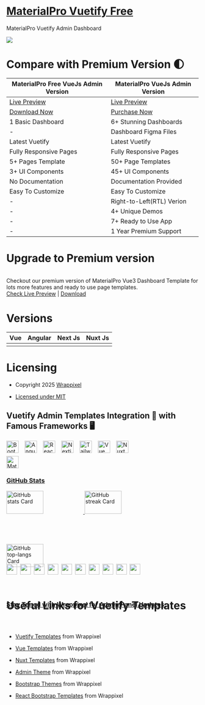 
# <a href="https://materialpro-vue-free.netlify.app/">MaterialPro Vuetify Free</a>
MaterialPro Vuetify Admin Dashboard

<!-- Main image of Template -->
<a target="_blank" href="https://www.wrappixel.com/templates/materialpro-vuetify-admin-lite/">
  <img src="https://www.wrappixel.com/wp-content/uploads/edd/2020/05/materialpro-vuejs-lite-admin-wp-20.jpg" />
</a>


# Compare with Premium Version 🌓

<table>
<thead>
<tr>
<th>MaterialPro Free VueJs Admin Version</th>
<th>MaterialPro VueJs Admin Version</th>
</tr>
</thead>
<tbody>
<tr>
  <td>
    <a href="https://materialpro-vue-free.netlify.app/">Live Preview</a>
  </td>
  <td>
  <a href="https://materialpro-vue3-admin.vercel.app/dashboards/analytical">Live Preview</a>
  </td>
</tr>
<tr>
  <td>
      <a href="https://www.wrappixel.com/templates/materialpro-vuetify-admin-lite/">Download Now</a>
  </td>
  <td>
    <a href="https://www.wrappixel.com/templates/materialpro-vuetify-admin/?ref=33">Purchase Now</a>
  </td>
</tr>
<tr>
  <td>
  1 Basic Dashboard
  </td>
  <td>
  6+ Stunning Dashboards
  </td>
</tr>
<tr>
  <td>
  -
  </td>
  <td>
  Dashboard Figma Files
  </td>
</tr>
<tr>
  <td>
  Latest Vuetify
  </td>
  <td>
  Latest Vuetify
  </td>
</tr>
<tr>
  <td>
  Fully Responsive Pages
  </td>
  <td>
  Fully Responsive Pages
  </td>
</tr>
<tr>
  <td>
  5+ Pages Template
  </td>
  <td>
  50+ Page Templates
  </td>
</tr>
<tr>
  <td>
  3+ UI Components
  </td>
  <td>
  45+ UI Components
  </td>
</tr>
<tr>
  <td>
  No Documentation
  </td>
  <td>
  Documentation Provided
  </td>
</tr>
<tr>
  <td>
  Easy To Customize
  </td>
  <td>
  Easy To Customize
  </td>
</tr>
<tr>
  <td>
  -
  </td>
  <td>
  Right-to-Left(RTL) Verion
  </td>
</tr>
<tr>
  <td>
  -
  </td>
  <td>
  4+ Unique Demos
  </td>
</tr>
<tr>
  <td>
  -
  </td>
  <td>
  7+ Ready to Use App
  </td>
</tr>
<tr>
  <td>
  -
  </td>
  <td>
  1 Year Premium Support
  </td>
</tr>
</tbody>
</table>

# Upgrade to Premium version

<a target="_blank" href="https://www.wrappixel.com/templates/materialpro-vuetify-admin/?ref=33">
  <img src="https://www.wrappixel.com/wp-content/uploads/edd/2024/05/materialpro-vuetify-admin-wpn.jpg" alt="">
</a>
<p>
  Checkout our premium version of MaterialPro Vue3 Dashboard Template for lots more features and ready to use page templates.<br>
  <a href="https://materialpro-vue3-admin.vercel.app/dashboards/analytical">Check Live Preview</a> | <a href="https://www.wrappixel.com/templates/materialpro-vuetify-admin/?ref=33">Download</a>
</p>

<!-- Versions of Template -->
# Versions
<table>
<thead>
<tr>
<th>Vue</th>
<th>Angular</th>
<th>Next Js</th>
<th>Nuxt Js</th>
</tr>
</thead>
<tbody>
<tr>
<td>
  <a href="https://www.wrappixel.com/templates/materialpro-vuetify-admin/?ref=33" width="150px">
    <img src="https://www.wrappixel.com/wp-content/uploads/edd/2024/05/materialpro-vuetify-admin-wpn.jpg" alt="" style="max-width:150px;">
  </a>
</td>
<td>
  <a href="https://www.wrappixel.com/templates/materialpro-angular-dashboard/?ref=33" rel="nofollow" width="150px">
    <img src="https://www.wrappixel.com/wp-content/uploads/edd/2024/05/materialpro-angular-admin-wpn.jpg" alt="" style="max-width:150px;">
  </a>
</td>
<td>
  <a href="https://www.wrappixel.com/templates/materialpro-nextjs-admin-dashboard-app-directory/?ref=33" rel="nofollow" width="150px">
    <img src="https://www.wrappixel.com/wp-content/uploads/edd/2024/05/materialpro-next-js-admin-wpn1.jpg" alt="" style="max-width:150px;">
  </a>
</td>
<td>
  <a href="https://www.wrappixel.com/templates/materialpro-nuxtjs/?ref=33" rel="nofollow" width="150px">
    <img src="https://www.wrappixel.com/wp-content/uploads/edd/2024/05/materialpro-nuxtjs-admin-wpn.jpg" alt="" style="max-width:150px;">
  </a>
</td>
</td>
  
</tr>
</tbody>
</table>

<!-- Licensing of Template -->
# Licensing
- <p> Copyright 2025 <a href="https://www.wrappixel.com/">Wrappixel</a></p>
- <p> <a href="https://www.wrappixel.com/license/"> Licensed under MIT</a></p>


<!-- Social Media of wrappixel -->
<h2 align="left">Vuetify Admin Templates Integration 🔗 with Famous Frameworks 🖥️ </h2>
<div style="display: flex; flex-wrap: wrap; gap: 8px; justify-content: left;">
<a href="https://www.wrappixel.com/templates/category/bootstrap-templates/"><img src="https://cdn.jsdelivr.net/gh/devicons/devicon/icons/bootstrap/bootstrap-original.svg" height="32" alt="Bootstrap 5 templates" style="margin-right: 8px"> </a> <a href="https://www.wrappixel.com/templates/category/angular-templates/"><img src="https://skillicons.dev/icons?i=angular" height="32" alt="Angular" style="margin-right: 8px">
<a href="https://www.wrappixel.com/templates/category/react-templates/">
<img src="https://skillicons.dev/icons?i=react" height="32" alt="React templates" style="margin-right: 8px"> <a href="https://www.wrappixel.com/templates/category/nextjs-templates/"><img src="https://skillicons.dev/icons?i=nextjs" height="32" alt="Nextjs" style="margin-right: 8px"> <a href="https://www.wrappixel.com/templates/category/tailwind-dashboard/"><img src="https://skillicons.dev/icons?i=tailwind" height="32" alt="Tailwind CSS" style="margin-right: 8px"> <a href="https://www.wrappixel.com/templates/category/vuejs-templates/"><img src="https://skillicons.dev/icons?i=vue" height="32" alt="Vue" style="margin-right: 8px"> <a href="https://www.wrappixel.com/templates/category/nuxt-templates/"><img src="https://skillicons.dev/icons?i=nuxtjs" height="32" alt="Nuxt.js" style="margin-right: 8px"> <a href="https://www.wrappixel.com/templates/category/mui-templates/"><img src="https://skillicons.dev/icons?i=materialui" height="32" alt="Material UI" style="margin-right: 8px">

<h3 align="left">GitHub Stats</h3>

<p align="left">
  <img width="48%" src="https://github-readme-stats.vercel.app/api?username=wrappixel&theme=react&hide_title=false&hide_rank=false&show_icons=false&include_all_commits=false&count_private=true&line_height=23" alt="GitHub stats Card" />
  <img width="48%" src="https://streak-stats.demolab.com/?user=wrappixel&theme=react&hide_border=false&date_format=M+j%5B%2C+Y%5D&mode=daily&hide_total_contributions=false&hide_current_streak=false&hide_longest_streak=false&card_height=200" alt="GitHub streak Card" />
</p>

<p align="left">
  <img width="48%" src="https://github-readme-stats.vercel.app/api/top-langs?username=wrappixel&theme=react&hide_title=false&layout=compact&langs_count=6&hide_progress=false&card_width=400" alt="GitHub top-langs Card" />



<h3 align="left">Stay Tuned with Wrappixel for Admin Panel Updates:</h3>
<p align="left"><a href="https://www.linkedin.com/company/wrappixel" target="_blank"><img src="https://img.shields.io/badge/LinkedIn-0077B5?style=for-the-badge&logo=linkedin&logoColor=white" height="28" style="margin-right: 4px"></a> <a href="https://www.behance.net/wrappixel" target="_blank"><img src="https://img.shields.io/badge/-Behance-blue?style=for-the-badge&logo=behance&logoColor=white" height="28" style="margin-right: 4px"></a> <a href="https://www.facebook.com/wrappixel" target="_blank"><img src="https://img.shields.io/badge/Facebook-1877F2?style=for-the-badge&logo=facebook&logoColor=white" height="28" style="margin-right: 4px"></a> <a href="https://github.com/wrappixel" target="_blank"><img src="https://img.shields.io/badge/GitHub-100000?style=for-the-badge&logo=github&logoColor=white" height="28" style="margin-right: 4px"></a> <a href="https://www.instagram.com/wrappixel.official" target="_blank"><img src="https://img.shields.io/badge/Instagram-E4405F?style=for-the-badge&logo=instagram&logoColor=white" height="28" style="margin-right: 4px"></a> <a href="https://www.pinterest.com/wrappixel_templates" target="_blank"><img src="https://img.shields.io/badge/Pinterest-%23E60023.svg?style=for-the-badge&&logo=Pinterest&logoColor=white" height="28" style="margin-right: 4px"></a> <a href="https://www.youtube.com/@wrappixel" target="_blank"><img src="https://img.shields.io/badge/YouTube-FF0000?style=for-the-badge&logo=youtube&logoColor=white" height="28" style="margin-right: 4px"></a> <a href="https://twitter.com/wrappixel" target="_blank"><img src="https://img.shields.io/badge/Twitter-000000?style=for-the-badge&logo=X&logoColor=white" height="28" style="margin-right: 4px"></a> <a href="https://dribbble.com/wrappixel" target="_blank"><img src="https://img.shields.io/badge/Dribbble-EA4C89?style=for-the-badge&logo=dribbble&logoColor=white" height="28" style="margin-right: 4px"></a> <a href="https://www.reddit.com/search/?q=wrappixel" target="_blank"><img src="https://img.shields.io/badge/Reddit-FF4500?style=for-the-badge&logo=reddit&logoColor=white" height="28" style="margin-right: 4px"></a></p>

<!-- Useful Links of Template -->
# Useful Links for Vuetify Templates
- <p><a href="https://www.wrappixel.com/templates/category/vuetify-templates/">Vuetify Templates</a> from Wrappixel</p>
- <p><a href="https://www.wrappixel.com/templates/category/vuejs-templates/">Vue Templates</a> from Wrappixel</p>
- <p><a href="https://www.wrappixel.com/templates/category/nuxt-templates/">Nuxt Templates</a> from Wrappixel</p>
- <p><a href="https://www.wrappixel.com/templates/category/admin-dashboard-templates/">Admin Theme</a> from Wrappixel</p>
- <p><a href="https://www.wrappixel.com/templates/category/bootstrap-templates/">Bootstrap Themes</a> from Wrappixel</p>
- <p><a href="https://www.wrappixel.com/templates/category/react-bootstrap-templates/">React Bootstrap Templates</a> from Wrappixel</p>


